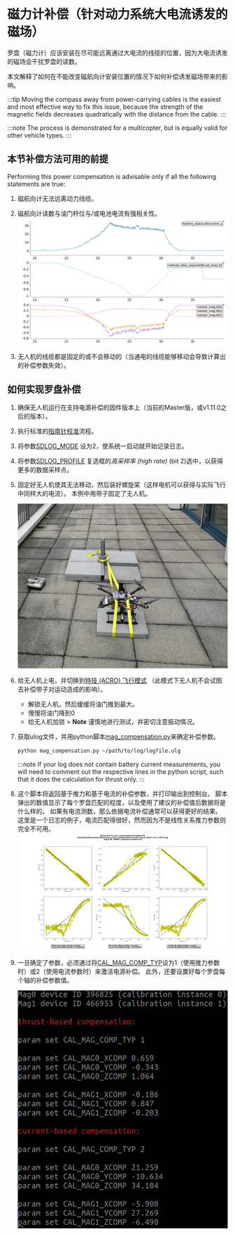 # 磁力计补偿（针对动力系统大电流诱发的磁场）

罗盘（磁力计）应该安装在尽可能远离通过大电流的线缆的位置，因为大电流诱发的磁场会干扰罗盘的读数。

本文解释了如何在不能改变磁航向计安装位置的情况下如何补偿诱发磁场带来的影响。

:::tip
Moving the compass away from power-carrying cables is the easiest and most effective way to fix this issue, because the strength of the magnetic fields decreases quadratically with the distance from the cable.
:::

:::note
The process is demonstrated for a multicopter, but is equally valid for other vehicle types.
:::

<span id="when"></span>
## 本节补偿方法可用的前提

Performing this power compensation is advisable only if all the following statements are true:
1. 磁航向计无法远离动力线缆。
1. 磁航向计读数与油门杆位与/或电池电流有强相关性。![失效的磁航向计](../../assets/advanced_config/corrupted_mag.png)

1. 无人机的线缆都是固定的或不会移动的（当通电的线缆能够移动会导致计算出的补偿参数失效）。

<span id="how"></span>
## 如何实现罗盘补偿

1. 确保无人机运行在支持电源补偿的固件版本上（当前的Master版，或v1.11.0之后的版本）。
1. 执行标准的[指南针校准](../config/compass.md#compass-calibration)流程。
1. 将参数[SDLOG_MODE](../advanced_config/parameter_reference.md#SDLOG_MODE) 设为2，使系统一启动就开始记录日志。
1. 将参数[SDLOG_PROFILE](../advanced_config/parameter_reference.md#SDLOG_PROFILE) 复选框的*高采样率 (high rate)* (bit 2)选中，以获得更多的数据采样点。
1. 固定好无人机使其无法移动，然后装好螺旋桨（这样电机可以获得与实际飞行中同样大的电流）。 本例中用带子固定了无人机。

   ![带子](../../assets/advanced_config/strap.png)
1. 给无人机上电，并切换到[特技 (ACRO) 飞行模式](../flight_modes/acro_mc.md) （此模式下无人机不会试图去补偿带子对运动造成的影响）。
   - 解锁无人机，然后缓缓将油门推到最大。
   - 慢慢将油门降到0
   - 给无人机加锁 > **Note** 谨慎地进行测试，并密切注意振动情况。
1. 获取ulog文件，并用python脚本[mag_compensation.py](https://github.com/PX4/Firmware/blob/master/src/lib/mag_compensation/python/mag_compensation.py)来确定补偿参数。
   ```bash
   python mag_compensation.py ~/path/to/log/logfile.ulg
   ```

   :::note If your log does not contain battery current measurements, you will need to comment out the respective lines in the python script, such that it does the calculation for thrust only.
:::
1. 这个脚本将返回基于推力和基于电流的补偿参数，并打印输出到控制台。 脚本弹出的数值显示了每个罗盘匹配的程度，以及使用了建议的补偿值后数据将是什么样的。 如果有电流测数，那么依据电流补偿通常可以获得更好的结果。 这里是一个日志的例子，电流匹配得很好，然而因为不是线性关系推力参数则完全不可用。 ![线性匹配](../../assets/advanced_config/line_fit.png)

1. 一旦确定了参数，必须通过将[CAL_MAG_COMP_TYP](../advanced_config/parameter_reference.md#CAL_MAG_COMP_TYP)设为1（使用推力参数时）或2（使用电流参数时）来激活电源补偿。 此外，还要设置好每个罗盘每个轴的补偿参数值。

   ![补偿参数](../../assets/advanced_config/comp_params.png)

